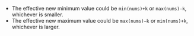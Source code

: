 - The effective new minimum value could be `min(nums)+k` or `max(nums)−k`, whichever is smaller.
- The effective new maximum value could be `max(nums)−k` or `min(nums)+k`, whichever is larger.​
